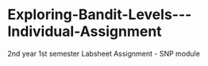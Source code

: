 # Exploring-Bandit-Levels---Individual-Assignment
2nd year 1st semester Labsheet Assignment - SNP module
